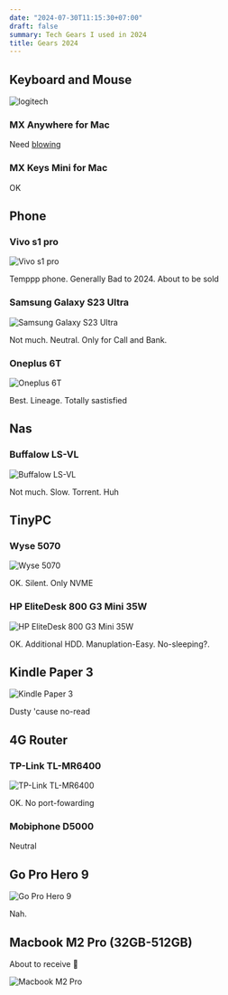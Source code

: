```yaml
---
date: "2024-07-30T11:15:30+07:00"
draft: false
summary: Tech Gears I used in 2024
title: Gears 2024
---
```


## Keyboard and Mouse

![logitech](logitech.png)

### MX Anywhere for Mac

Need [blowing](https://www.reddit.com/r/logitech/comments/z7prkx/comment/kz4vd2v/)

### MX Keys Mini for Mac

OK

## Phone

### Vivo s1 pro

![Vivo s1 pro](./vivo_s1_pro.png)

Temppp phone. Generally Bad to 2024. About to be sold

### Samsung Galaxy S23 Ultra

![Samsung Galaxy S23 Ultra](./samsung_s23_ultra.png)

Not much. Neutral. Only for Call and Bank.

### Oneplus 6T

![Oneplus 6T](./oneplus_6T.png)

Best. Lineage. Totally sastisfied

## Nas

### Buffalow LS-VL

![Buffalow LS-VL](buffallow_lsvl.png)

Not much. Slow. Torrent. Huh

## TinyPC

### Wyse 5070

![Wyse 5070](wyse_5070.png)

OK. Silent. Only NVME

### HP EliteDesk 800 G3 Mini 35W

![HP EliteDesk 800 G3 Mini 35W](hp_800_g3.png)

OK. Additional HDD. Manuplation-Easy.  No-sleeping?.

## Kindle Paper 3

![Kindle Paper 3](kindle_paper_3.png)

Dusty 'cause no-read

## 4G Router

### TP-Link TL-MR6400

![TP-Link TL-MR6400](tplink_MR6400.png)

OK. No port-fowarding

### Mobiphone D5000

Neutral

## Go Pro Hero 9

![Go Pro Hero 9](gopro_hero_9.png)

Nah.

## Macbook M2 Pro (32GB-512GB)

About to receive 🤤

![Macbook M2 Pro](macbook_m2_pro.png)